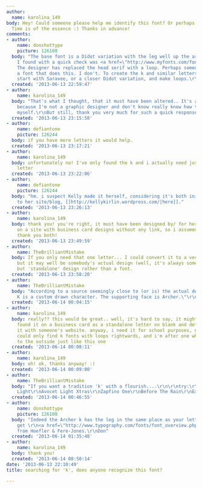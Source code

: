 ```yaml
---
author:
  name: karolina_149
body: Hey! Could someone please help me identify this font? Or perhaps a similar one?
  Time is of the essence :) Thanks in advance!
comments:
- author:
    name: donshottype
    picture: 126100
  body: "The base font is a Didot variation with the leg well up the arm. The closest
    I found with a quick check was <a href=\"http://www.myfonts.com/fonts/stawix/seravee/\">Seravee</a>.
    The designer has replaced the head serif with a loop. Perhaps someone knows of
    a font that does this. I don't. To create the k and similar letters you could
    start with Saravee, or a closer Didot variation, and make loops.\r\nDon"
  created: '2013-06-13 22:59:47'
- author:
    name: karolina_149
  body: "That's what I thought, that it must have been altered.. It's a pity though,
    because I'm not a graphic designer and don't know really know how to change it
    myself.\r\nBut still, thank you very much for such a quick response!"
  created: '2013-06-13 23:15:58'
- author:
    name: defiantone
    picture: 126244
  body: if you have more letters it would help.
  created: '2013-06-13 23:17:21'
- author:
    name: karolina_149
  body: unfortunately no! I've only found the k and i actually need just this one
    letter
  created: '2013-06-13 23:22:06'
- author:
    name: defiantone
    picture: 126244
  body: "hm. i suspect Kelly made it herself, considering it's both initials.\r\nlink
    to her site/blog, [[http://kellykirlin.wordpress.com/|here]]."
  created: '2013-06-13 23:26:13'
- author:
    name: karolina_149
  body: thank you! you're right, it must have been designed by/ for her. i found it
    on a site with business card designs without any link, so i assumed it's a font.
    thank you both!
  created: '2013-06-13 23:49:59'
- author:
    name: TheBrilliantMistake
  body: If you only need that one letter... I could convert it to a vector for you,
    but it may well be somebody's actual design (well, it's always someone's design),
    but 'standalone' design rather than a font.
  created: '2013-06-13 23:58:20'
- author:
    name: TheBrilliantMistake
  body: "According to a source seemingly close to (or is) the actual designer....\r\n\r\n\"The
    K is a custom drawn character. The supporting face is Archer.\"\r\n\r\n"
  created: '2013-06-14 00:04:15'
- author:
    name: karolina_149
  body: really?? this would be great.. well, it's hard to say, it might be since i
    found it on a business card as a standalone letter on blank and defiantone linked
    it with someone's website. anyway, i need it for school purposes, not commerce.
    could only find k fonts with loops rightwards, and i'm after one which would go
    to the outside just like this one
  created: '2013-06-14 00:08:11'
- author:
    name: karolina_149
  body: oh! ok, thanks anyway! :)
  created: '2013-06-14 00:09:00'
- author:
    name: TheBrilliantMistake
  body: "If you want a tradition 'k' with a flourish....\r\n\r\ntry:\r\n\r\nAvocet
    Light\r\nAvocet Light Xtras\r\nZapfino One\r\nBefore The Rain\r\nExmouth\r\nWindsong\r\nVolutes\r\nMiama\r\n\r\n"
  created: '2013-06-14 00:46:55'
- author:
    name: donshottype
    picture: 126100
  body: "Indeed the Archer k has the leg in the same place as your letter. You can
    get \r\n<a href=\"http://www.typography.com/fonts/font_overview.php?productLineID=100033\">Archer</a>
    from Hoefler & Fere-Jones.\r\nDon"
  created: '2013-06-14 01:35:48'
- author:
    name: karolina_149
  body: thank you!
  created: '2013-06-14 08:50:14'
date: '2013-06-13 22:10:49'
title: searching for 'k', does anyone recognize this font?

---
```

